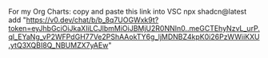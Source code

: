 For my Org Charts: copy and paste this link into VSC npx shadcn@latest add "https://v0.dev/chat/b/b_8q7UOGWxk9t?token=eyJhbGciOiJkaXIiLCJlbmMiOiJBMjU2R0NNIn0..meGCTEhyNzvL_urP.ql_EYaNg_vP2WFPdGH77Ve2PShAAokTY6g_ljMDNBZ4kpK0i26PzWWiiKXU.ytQ3XQBI8Q_NBUMZX7yAEw"


